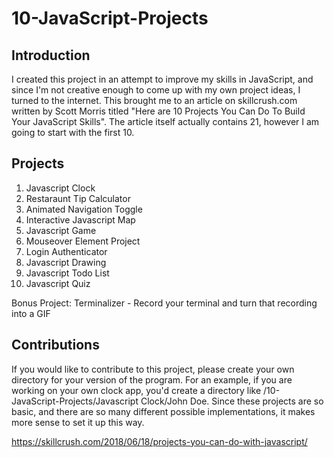 # 10-JavaScript-Projects

## Introduction
I created this project in an attempt to improve my skills in JavaScript, and since I'm not creative enough to come up with my own project ideas, I turned to the internet. This brought me to an article on skillcrush.com written by Scott Morris titled "Here are 10 Projects You Can Do To Build Your JavaScript Skills". The article itself actually contains 21, however I am going to start with the first 10.

## Projects

1.  Javascript Clock
2.  Restaraunt Tip Calculator
3.  Animated Navigation Toggle
4.  Interactive Javascript Map
5.  Javascript Game
6.  Mouseover Element Project
7.  Login Authenticator
8.  Javascript Drawing
9.  Javascript Todo List
10. Javascript Quiz

Bonus Project: Terminalizer 
    - Record your terminal and turn that recording into a GIF

## Contributions 
If you would like to contribute to this project, please create your own directory for your version of the program. For an example, if you are working on your own clock app, you'd create a directory like /10-JavaScript-Projects/Javascript Clock/John Doe. Since these projects are so basic, and there are so many different possible implementations, it makes more sense to set it up this way. 


https://skillcrush.com/2018/06/18/projects-you-can-do-with-javascript/
